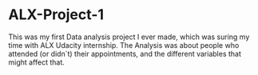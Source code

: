 # ALX-Project-1
This was my first Data analysis project I ever made, which was suring my time with ALX Udacity internship.
The Analysis was about people who attended (or didn`t) their appointments, and the different variables that might affect that.
